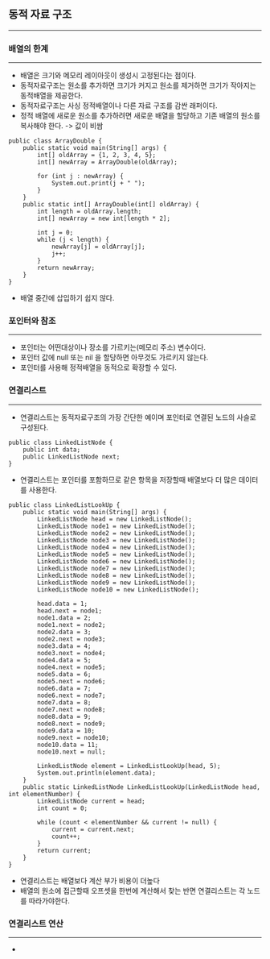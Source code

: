 ## 동적 자료 구조
<hr/>

### 배열의 한계
<hr/>

* 배열은 크기와 메모리 레이아웃이 생성시 고정된다는 점이다.
* 동적자료구조는 원소를 추가하면 크기가 커지고 원소를 제거하면 크기가 작아지는 동적배열을 제공한다.
* 동적자료구조는 사싱 정적배열이나 다른 자료 구조를 감싼 래퍼이다.
* 정적 배열에 새로운 원소를 추가하려면 새로운 배열을 할당하고 기존 배열의 원소를 복사해야 한다. -> 값이 비쌈
```
public class ArrayDouble {
    public static void main(String[] args) {
        int[] oldArray = {1, 2, 3, 4, 5};
        int[] newArray = ArrayDouble(oldArray);

        for (int j : newArray) {
            System.out.print(j + " ");
        }
    }
    public static int[] ArrayDouble(int[] oldArray) {
        int length = oldArray.length;
        int[] newArray = new int[length * 2];

        int j = 0;
        while (j < length) {
            newArray[j] = oldArray[j];
            j++;
        }
        return newArray;
    }
}
```
* 배열 중간에 삽입하기 쉽지 않다.

### 포인터와 참조
<hr/>

* 포인터는 어떤대상이나 장소를 가르키는(메모리 주소) 변수이다.
* 포인터 값에 null 또는 nil 을 할당하면 아무것도 가르키지 않는다.
* 포인터를 사용해 정적배열을 동적으로 확장할 수 있다.

### 연결리스트
<hr/>

* 연결리스트는 동적자료구조의 가장 간단한 예이며 포인터로 연결된 노드의 사슬로 구성된다.
```
public class LinkedListNode {
    public int data;
    public LinkedListNode next;
}
```
* 연결리스트는 포인터를 포함하므로 같은 항목을 저장할때 배열보다 더 많은 데이터를 사용한다.
```
public class LinkedListLookUp {
    public static void main(String[] args) {
        LinkedListNode head = new LinkedListNode();
        LinkedListNode node1 = new LinkedListNode();
        LinkedListNode node2 = new LinkedListNode();
        LinkedListNode node3 = new LinkedListNode();
        LinkedListNode node4 = new LinkedListNode();
        LinkedListNode node5 = new LinkedListNode();
        LinkedListNode node6 = new LinkedListNode();
        LinkedListNode node7 = new LinkedListNode();
        LinkedListNode node8 = new LinkedListNode();
        LinkedListNode node9 = new LinkedListNode();
        LinkedListNode node10 = new LinkedListNode();

        head.data = 1;
        head.next = node1;
        node1.data = 2;
        node1.next = node2;
        node2.data = 3;
        node2.next = node3;
        node3.data = 4;
        node3.next = node4;
        node4.data = 5;
        node4.next = node5;
        node5.data = 6;
        node5.next = node6;
        node6.data = 7;
        node6.next = node7;
        node7.data = 8;
        node7.next = node8;
        node8.data = 9;
        node8.next = node9;
        node9.data = 10;
        node9.next = node10;
        node10.data = 11;
        node10.next = null;

        LinkedListNode element = LinkedListLookUp(head, 5);
        System.out.println(element.data);
    }
    public static LinkedListNode LinkedListLookUp(LinkedListNode head, int elementNumber) {
        LinkedListNode current = head;
        int count = 0;

        while (count < elementNumber && current != null) {
            current = current.next;
            count++;
        }
        return current;
    }
}
```
* 연결리스트는 배열보다 계산 부가 비용이 더높다
* 배열의 원소에 접근할때 오프셋을 한번에 계산해서 찾는 반면 연결리스트는 각 노드를 따라가야한다.

### 연결리스트 연산
<hr/>

* 